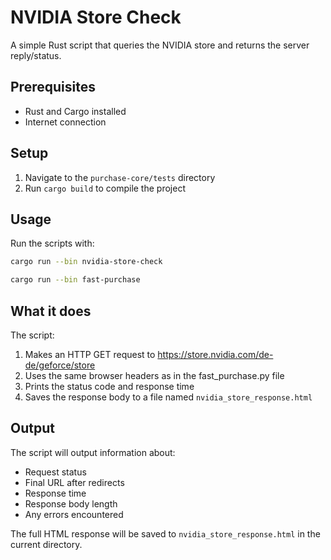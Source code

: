 # NVIDIA Store Check

A simple Rust script that queries the NVIDIA store and returns the server reply/status.

## Prerequisites

- Rust and Cargo installed
- Internet connection

## Setup

1. Navigate to the `purchase-core/tests` directory
2. Run `cargo build` to compile the project

## Usage

Run the scripts with:

```bash
cargo run --bin nvidia-store-check
```

```bash
cargo run --bin fast-purchase
```

## What it does

The script:
1. Makes an HTTP GET request to https://store.nvidia.com/de-de/geforce/store
2. Uses the same browser headers as in the fast_purchase.py file
3. Prints the status code and response time
4. Saves the response body to a file named `nvidia_store_response.html`

## Output

The script will output information about:
- Request status
- Final URL after redirects
- Response time
- Response body length
- Any errors encountered

The full HTML response will be saved to `nvidia_store_response.html` in the current directory. 